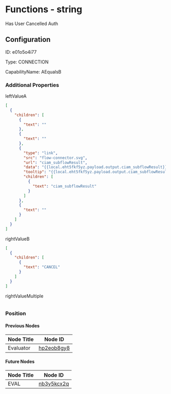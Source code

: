 # Functions - string 
Has User Cancelled Auth
## Configuration
ID:  e01o5o4i77

Type: CONNECTION 

CapabilityName: AEqualsB






### Additional Properties
leftValueA
```json 
[
  {
    "children": [
      {
        "text": ""
      },
      {
        "text": ""
      },
      {
        "type": "link",
        "src": "flow-connector.svg",
        "url": "ciam_subflowResult",
        "data": "{{local.eht5fkf5yz.payload.output.ciam_subflowResult}}",
        "tooltip": "{{local.eht5fkf5yz.payload.output.ciam_subflowResult}}",
        "children": [
          {
            "text": "ciam_subflowResult"
          }
        ]
      },
      {
        "text": ""
      }
    ]
  }
]
```


rightValueB
```json 
[
  {
    "children": [
      {
        "text": "CANCEL"
      }
    ]
  }
]
```


rightValueMultiple
```
```





### Position

#### Previous Nodes
| Node Title | Node ID |
| :------------- | ------------ |
| Evaluator | [hp2eob8gy8](./hp2eob8gy8.md) | 
 
 #### Future Nodes
| Node Title | Node ID |
| :------------- | ------------ |
| EVAL |[nb3y5kcx2q](./nb3y5kcx2q.md) | 